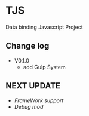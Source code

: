 TJS
===
Data binding Javascript Project


 Change log
 ----
 - V0.1.0
    - add Gulp System


NEXT UPDATE
-----
 - *FrameWork support*
 - *Debug mod*

